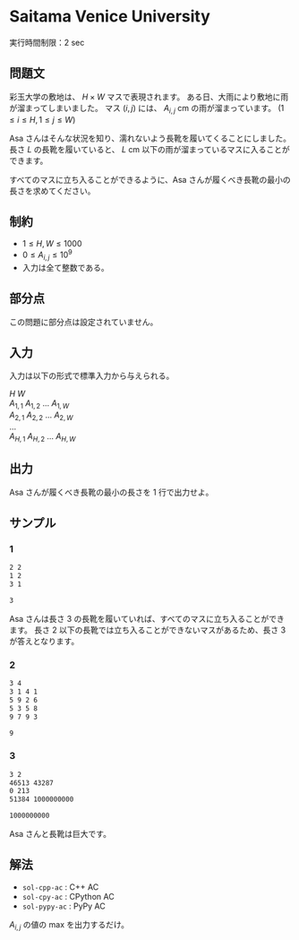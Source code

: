 # Saitama Venice University

実行時間制限：2 sec

## 問題文

彩玉大学の敷地は、 $H \times W$ マスで表現されます。
ある日、大雨により敷地に雨が溜まってしまいました。
マス $(i, j)$ には、 $A_{i, j}$ cm の雨が溜まっています。 ($1 \le i \le H, 1 \le j \le W$)

Asa さんはそんな状況を知り、濡れないよう長靴を履いてくることにしました。
長さ $L$ の長靴を履いていると、 $L$ cm 以下の雨が溜まっているマスに入ることができます。

すべてのマスに立ち入ることができるように、Asa さんが履くべき長靴の最小の長さを求めてください。

## 制約

- $1 \le H, W \le 1000$
- $0 \le A_{i, j} \le 10^9$
- 入力は全て整数である。

## 部分点

この問題に部分点は設定されていません。

## 入力

入力は以下の形式で標準入力から与えられる。

$H$ $W$ <br>
$A_{1, 1}$ $A_{1, 2}$ ... $A_{1, W}$ <br>
$A_{2, 1}$ $A_{2, 2}$ ... $A_{2, W}$ <br>
... <br>
$A_{H, 1}$ $A_{H, 2}$ ... $A_{H, W}$ <br>

## 出力

Asa さんが履くべき長靴の最小の長さを 1 行で出力せよ。

## サンプル

### 1

```txt
2 2
1 2
3 1
```

```txt
3
```

Asa さんは長さ 3 の長靴を履いていれば、すべてのマスに立ち入ることができます。
長さ 2 以下の長靴では立ち入ることができないマスがあるため、長さ 3 が答えとなります。

### 2

```txt
3 4
3 1 4 1
5 9 2 6
5 3 5 8
9 7 9 3
```

```txt
9
```

### 3

```txt
3 2
46513 43287
0 213
51384 1000000000
```

```txt
1000000000
```

Asa さんと長靴は巨大です。

## 解法

- `sol-cpp-ac` : C++ AC
- `sol-cpy-ac` : CPython AC
- `sol-pypy-ac` : PyPy AC

$A_{i, j}$ の値の max を出力するだけ。
